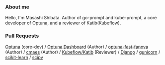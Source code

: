 <!--

### Activity

![c-bata's github stats](https://github-readme-stats.vercel.app/api?username=c-bata&count_private=tru&show_icons=true&hide=contribs,issues)

-->

### About me

Hello, I'm Masashi Shibata. Author of go-prompt and kube-prompt, a core developer of Optuna, and a reviewer of Katib(Kubeflow).

### Pull Requests

[Optuna](https://github.com/optuna/optuna/pulls?q=is%3Apr+author%3Ac-bata+is%3Amerged+) (core-dev) / [Optuna Dashboard](https://github.com/optuna/optuna-dashboard) (Author) / [optuna-fast-fanova](https://github.com/optuna/optuna-fast-fanova) (Author) / [cmaes](https://github.com/CyberAgentAILab/cmaes) (Author) / [Kubeflow/Katib](https://github.com/kubeflow/katib/pulls?q=is%3Apr+author%3Ac-bata+is%3Aclosed) (Reviewer) / [Django](https://github.com/django/django/pulls?q=is%3Apr+author%3Ac-bata+is%3Aclosed) / [gunicorn](https://github.com/benoitc/gunicorn/commits?author=c-bata) / [scikit-learn](https://github.com/scikit-learn/scikit-learn/pull/14378) / [scipy](https://github.com/scipy/scipy/pull/13514)

<!--

 Book author and co-translator of [some Japanese Python books](http://amzn.to/3709ZSs).

### How to reach me

Please send a message via [Twitter](https://twitter.com/c_bata_) or [Linkedin](https://www.linkedin.com/in/c-bata/).
-->
